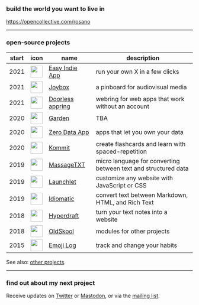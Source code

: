 ### build the world you want to live in

https://opencollective.com/rosano

---

### open-source projects

| start | icon | name | description |
| - | - | - | - |
| 2021 | <img src="https://static.rosano.ca/eas/identity-green-background.svg" width="32" /> | [Easy Indie App](https://github.com/0dataapp/easyindie) | run your own X in a few clicks |
| 2021 | <img src="https://static.rosano.ca/joybox/identity.svg" width="32" /> | [Joybox](https://github.com/joyboxapp/joybox) | a pinboard for audiovisual media |
| 2021 | <img src="https://static.rosano.ca/swar/identity.svg" width="32" /> | [Doorless appring](https://github.com/0dataapp/small-web-app-ring) | webring for web apps that work without an account |
| 2020 | <img src="https://static.rosano.ca/garden/identity.svg" width="32" /> | [Garden](https://github.com/wikiavec/garden) | TBA |
| 2020 | <img src="https://static.rosano.ca/0data/identity.svg" width="32" /> | [Zero Data App](https://github.com/0dataapp/0data) | apps that let you own your data |
| 2020 | <img src="https://static.rosano.ca/kommit/identity.svg" width="32" /> | [Kommit](https://github.com/kommitapp/kommit) | create flashcards and learn with spaced-repetition |
| 2019 | <img src="https://static.rosano.ca/massagetxt/identity.svg" width="32" /> | [MassageTXT](https://github.com/massagetxt/massagetxt-web) | micro language for converting between text and structured data |
| 2019 | <img src="https://static.rosano.ca/launchlet/identity.svg" width="32" /> | [Launchlet](https://github.com/launchlet/launchlet) | customize any website with JavaScript or CSS |
| 2019 | <img src="https://static.rosano.ca/idiomatic/identity.svg" width="32" /> | [Idiomatic](https://github.com/rationalcreative/idiomatic) | convert text between Markdown, HTML, and Rich Text |
| 2018 | <img src="https://static.rosano.ca/wikiavec/identity.svg" width="32" /> | [Hyperdraft](https://github.com/wikiavec/hyperdraft) | turn your text notes into a website |
| 2018 | <img src="https://static.rosano.ca/oldskool/identity.svg" width="32" /> | [OldSkool](https://github.com/olsk) | modules for other projects |
| 2015 | <img src="https://static.rosano.ca/emojilog/identity.svg" width="32" /> | [Emoji Log](https://github.com/emojilog/emojilog) | track and change your habits |

See also: [other projects](https://rosano.hmm.garden/01etsqssqjv29ykfphkxq01042).

---

### find out about my next project

Receive updates on [Twitter](https://twitter.com/rosano) or [Mastodon](https://merveilles.town/@rosano), or via the [mailing list](https://rosano.ca/list).
